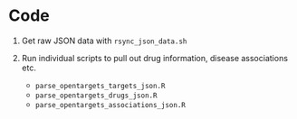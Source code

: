 # Code

1. Get raw JSON data with `rsync_json_data.sh`

2. Run individual scripts to pull out drug information, disease associations etc.
   * `parse_opentargets_targets_json.R`
   * `parse_opentargets_drugs_json.R`
   * `parse_opentargets_associations_json.R`